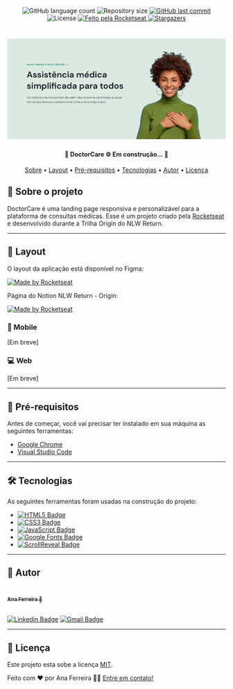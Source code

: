 <p align="center">
  <img alt="GitHub language count" src="https://img.shields.io/github/languages/count/ana-ferreiramg/doctor-care?color=%2304D361">
  <img alt="Repository size" src="https://img.shields.io/github/repo-size/tgmarinho/README-ecoleta">
  <a href="https://github.com/tgmarinho/README-ecoleta/commits/master">
    <img alt="GitHub last commit" src="https://img.shields.io/github/last-commit/ana-ferreiramg/doctor-care">
  </a>
  <img alt="License" src="https://img.shields.io/badge/license-MIT-brightgreen">
  <a href="https://rocketseat.com.br">
    <img alt="Feito pela Rocketseat" src="https://img.shields.io/badge/feito%20por-Rocketseat-%237519C1">
  </a>
  <a href="https://blog.rocketseat.com.br/">
    <img alt="Stargazers" src="https://img.shields.io/badge/Blog-Rocketseat-%237159c1?style=flat&logo=ghost">
  </a>
</p>

<h1 align="center">
    <img alt="NextLevelWeek" title="#NextLevelWeek" src="./github/banner.png" />
</h1>

<h4 align="center"> 
	🚧 DoctorCare ⚙ Em construção... 🚧
</h4>

<p align="center">
 <a href="#-sobre-o-projeto">Sobre</a> •
 <a href="#-layout">Layout</a> • 
 <a href="#-pre-requisitos">Pré-requisitos</a> • 
 <a href="#-tecnologias">Tecnologias</a> •  
 <a href="#-autor">Autor</a> • 
 <a href="#user-content--licença">Licença</a>
</p>

## 📍 Sobre o projeto

DoctorCare é uma landing page responsiva e personalizável para a plataforma de consultas médicas.
Esse é um projeto criado pela [Rocketseat](https://blog.rocketseat.com.br/) e desenvolvido durante a Trilha Origin do NLW Return.

---

## 🎨 Layout

O layout da aplicação está disponível no Figma:

<a href="https://www.figma.com/community/file/1102912263666619803/DoctorCare">
  <img alt="Made by Rocketseat" src="https://img.shields.io/badge/Acessar%20Layout%20-Figma-%2304D361">
</a>

Página do Notion NLW Return - Origin:

<a href="https://efficient-sloth-d85.notion.site/Origin-6a9ada1d9f434bf1a85b7f3f50ef0347">
  <img alt="Made by Rocketseat" src="https://img.shields.io/badge/Acessar%20Anotações%20-Notion-blue?&color=E31D65">
</a>

### 📱 Mobile

[Em breve]

### 💻 Web

[Em breve]

---

## 🚀 Pré-requisitos

Antes de começar, você vai precisar ter instalado em sua máquina as seguintes ferramentas:

- [Google Chrome](https://www.google.com/intl/pt-BR/chrome/)
- [Visual Studio Code](https://code.visualstudio.com/)

---

## 🛠 Tecnologias

As seguintes ferramentas foram usadas na construção do projeto:

- [![HTML5 Badge](https://img.shields.io/badge/HTML5-E34F26?style=flat&logo=html5&logoColor=white)](https://www.w3schools.com/html/)
- [![CSS3 Badge](https://img.shields.io/badge/CSS3-1572B6?style=flat&logo=css3&logoColor=white)](https://www.w3schools.com/css/)
- [![JavaScript Badge](https://img.shields.io/badge/JavaScript-F7DF1E?style=flat&logo=javascript&logoColor=black)](https://www.w3schools.com/js/)
- [![Google Fonts Badge](https://img.shields.io/badge/-Google_Fonts-blue?style=flat&logo=GoogleFonts&logoColor=white&color=EA2046)](https://fonts.google.com/)
- [![ScrollReveal Badge](https://img.shields.io/badge/-ScrollReveal-blue?style=flat&logo=ScrollReveal&logoColor=white&color=E31D65)](https://scrollrevealjs.org/)

---

## 🦸 Autor

<a href="https://github.com/ana-ferreiramg">
 <img style="border-radius: 50%;" src="https://avatars.githubusercontent.com/u/60697599?v=4" width="100px;" alt=""/>
 <br />
 <sub><b>Ana Ferreira</b> 🚀</sub>
 <br />
 <br />

[![Linkedin Badge](https://img.shields.io/badge/-Ana_Ferreira-blue?style=flat-square&logo=Linkedin&logoColor=white&link=https://www.linkedin.com/in/ana--ferreira/)](https://www.linkedin.com/in/ana--ferreira/)
[![Gmail Badge](https://img.shields.io/badge/-anapaulaferreiradev@gmail.com-c14438?style=flat-square&logo=Gmail&logoColor=white&link=mailto:anapaulaferreiradev@gmail.com)](mailto:anapaulaferreiradev@gmail.com)

---

## 📝 Licença

Este projeto esta sobe a licença [MIT](./LICENSE).

Feito com ❤️ por Ana Ferreira 👋🏽 [Entre em contato!](https://www.linkedin.com/in/ana--ferreira/)
